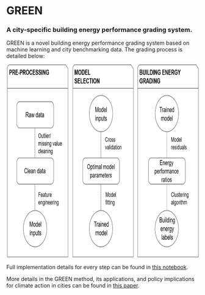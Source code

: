 # GREEN
### A city-specific building energy performance grading system.

GREEN is a novel building energy performance grading system based on machine learning and city benchmarking data. The grading process is detailed below:

<img src="data/GREEN_methodology.png" width="814" height="504" title="GREEN methodology">

Full implementation details for every step can be found in [this notebook](https://github.com/spapadopoulos/GREENgrading/blob/master/notebooks/GREEN%20grading%20method.ipynb).

More details in the GREEN method, its applications, and policy implications for climate action in cities can be found in [this paper](https://www.sciencedirect.com/science/article/pii/S030626191831612X).


